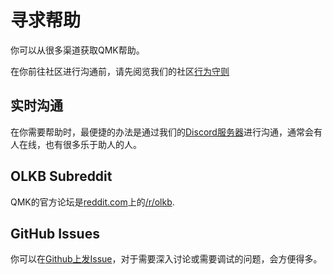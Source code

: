 # 寻求帮助

<!---
  original document: 0.14.23:docs/support.md
  git diff 0.14.23 HEAD -- docs/support.md | cat
-->

你可以从很多渠道获取QMK帮助。

在你前往社区进行沟通前，请先阅览我们的社区[行为守则](https://qmk.fm/coc/)

## 实时沟通

在你需要帮助时，最便捷的办法是通过我们的[Discord服务器](https://discord.gg/Uq7gcHh)进行沟通，通常会有人在线，也有很多乐于助人的人。

## OLKB Subreddit

QMK的官方论坛是[reddit.com](https://reddit.com)上的[/r/olkb](https://reddit.com/r/olkb).

## GitHub Issues

你可以在[Github上发Issue](https://github.com/qmk/qmk_firmware/issues)，对于需要深入讨论或需要调试的问题，会方便得多。
